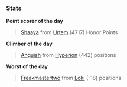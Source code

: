 

### Stats

**Point scorer of the day**
>[Shaaya](/#/character/Urtem/172731) from [Urtem](/#/ranking/Urtem)  (4717) Honor Points


**Climber of the day**
>[Anguish](/#/character/Hyperion/253898) from [Hyperion](/#/ranking/Hyperion)  (442) positions


**Worst of the day**
>[Freakmastertwo](/#/character/Loki/848892) from [Loki](/#/ranking/Loki)  (-18) positions


